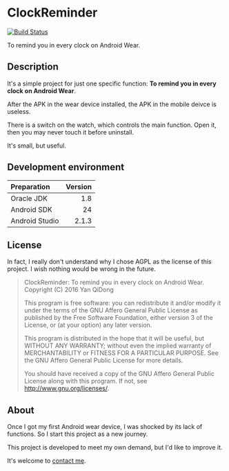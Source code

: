 # ClockReminder

[![Build Status](https://travis-ci.org/yanqd0/ClockReminder.svg?branch=master)](https://travis-ci.org/yanqd0/ClockReminder)

To remind you in every clock on Android Wear.

## Description

It's a simple project for just one specific function: **To remind you in every clock on Android Wear**.

After the APK in the wear device installed, the APK in the mobile deivce is useless.

There is a switch on the watch, which controls the main function. Open it, then you may never touch it before uninstall.

It's small, but useful.

## Development environment

| Preparation    | Version |
| :----------    | ------: |
| Oracle JDK     | 1.8     |
| Android SDK    | 24      |
| Android Studio | 2.1.3   |

## License

In fact, I really don't understand why I chose AGPL as the license of this project. I wish nothing would be wrong in the future.

>    ClockReminder: To remind you in every clock on Android Wear.
>    Copyright (C) 2016 Yan QiDong
>
>    This program is free software: you can redistribute it and/or modify
>    it under the terms of the GNU Affero General Public License as published
>    by the Free Software Foundation, either version 3 of the License, or
>    (at your option) any later version.
>
>    This program is distributed in the hope that it will be useful,
>    but WITHOUT ANY WARRANTY; without even the implied warranty of
>    MERCHANTABILITY or FITNESS FOR A PARTICULAR PURPOSE.  See the
>    GNU Affero General Public License for more details.
>
>    You should have received a copy of the GNU Affero General Public License
>    along with this program.  If not, see <http://www.gnu.org/licenses/>.

## About

Once I got my first Android wear device, I was shocked by its lack of functions. So I start this project as a new journey.

This project is developed to meet my own demand, but I'd like to improve it.

It's welcome to [contact me](mailto:yanqd0@outlook.com).
